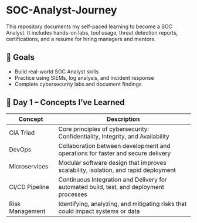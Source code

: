 # SOC-Analyst-Journey
This repository documents my self-paced learning to become a SOC Analyst. It includes hands-on labs, tool usage, threat detection reports, certifications, and a resume for hiring managers and mentors.

## 🎯 Goals

- Build real-world SOC Analyst skills
- Practice using SIEMs, log analysis, and incident response
- Complete cybersecurity labs and document findings

## 📅 Day 1 – Concepts I’ve Learned

| **Concept**         | **Description**                                                                         |
| ------------------- | --------------------------------------------------------------------------------------- |
|   CIA Triad         | Core principles of cybersecurity: Confidentiality, Integrity, and Availability          |
|   DevOps            | Collaboration between development and operations for faster and secure delivery         |
|   Microservices     | Modular software design that improves scalability, isolation, and rapid deployment      |
|   CI/CD Pipeline    | Continuous Integration and Delivery for automated build, test, and deployment processes |
|   Risk Management   | Identifying, analyzing, and mitigating risks that could impact systems or data          |




